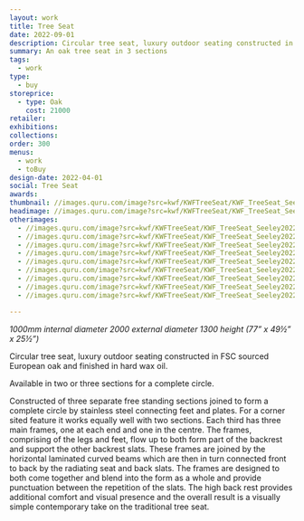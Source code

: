 ```yaml
---
layout: work
title: Tree Seat
date: 2022-09-01
description: Circular tree seat, luxury outdoor seating constructed in FSC sourced European oak and finished in hard wax oil.
summary: An oak tree seat in 3 sections
tags:
  - work
type:
  - buy
storeprice:
  - type: Oak
    cost: 21000
retailer:
exhibitions:
collections:
order: 300
menus:
  - work
  - toBuy
design-date: 2022-04-01
social: Tree Seat
awards:
thumbnail: //images.quru.com/image?src=kwf/KWFTreeSeat/KWF_TreeSeat_Seeley2022_PotRTree2.jpg&right=0.65312&top=0.04673&bottom=0.99533&left=0.01875&width=175&height=175&fill=auto
headimage: //images.quru.com/image?src=kwf/KWFTreeSeat/KWF_TreeSeat_Seeley2022_MidCentre.jpg&right=0.8375&left=0.16875
otherimages: 
  - //images.quru.com/image?src=kwf/KWFTreeSeat/KWF_TreeSeat_Seeley2022_2Pots.jpg
  - //images.quru.com/image?src=kwf/KWFTreeSeat/KWF_TreeSeat_Seeley2022_ClosPref.jpg
  - //images.quru.com/image?src=kwf/KWFTreeSeat/KWF_TreeSeat_Seeley2022_Detail.jpg
  - //images.quru.com/image?src=kwf/KWFTreeSeat/KWF_TreeSeat_Seeley2022_MidCentre.jpg
  - //images.quru.com/image?src=kwf/KWFTreeSeat/KWF_TreeSeat_Seeley2022_MidHoriz.jpg
  - //images.quru.com/image?src=kwf/KWFTreeSeat/KWF_TreeSeat_Seeley2022_PotL2H.jpg
  - //images.quru.com/image?src=kwf/KWFTreeSeat/KWF_TreeSeat_Seeley2022_PotLV.jpg
  - //images.quru.com/image?src=kwf/KWFTreeSeat/KWF_TreeSeat_Seeley2022_PotRC.jpg
  - //images.quru.com/image?src=kwf/KWFTreeSeat/KWF_TreeSeat_Seeley2022_PotRTree2.jpg

---
```

_1000mm internal diameter 2000 external diameter 1300 height (77&rdquo; x 49&frac12;&rdquo; x 25&frac12;&rdquo;)_

Circular tree seat, luxury outdoor seating constructed in FSC sourced European oak and finished in hard wax oil.

Available in two or three sections for a complete circle.

Constructed of three separate free standing sections joined to form a complete circle by stainless steel connecting feet and plates. For a corner sited feature it works equally well with two sections. Each third has three main frames, one at each end and one in the centre. The frames, comprising of the legs and feet, flow up to both form part of the backrest and support the other backrest slats. These frames are joined by the horizontal laminated curved beams which are then in turn connected front to back by the radiating seat and back slats. The frames are designed to both come together and blend into the form as a whole and provide punctuation between the repetition of the slats. The high back rest provides additional comfort and visual presence and the overall result is a visually simple contemporary take on the traditional tree seat.

